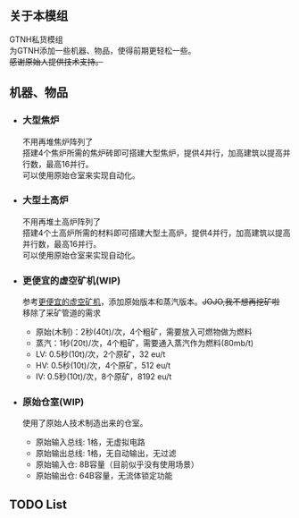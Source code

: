 ## 关于本模组
GTNH私货模组  
为GTNH添加一些机器、物品，使得前期更轻松一些。  
~~感谢原始人提供技术支持。~~

## 机器、物品
* ### 大型焦炉
  不用再堆焦炉阵列了  
  搭建4个焦炉所需的焦炉砖即可搭建大型焦炉，提供4并行，加高建筑以提高并行数，最高16并行。  
  可以使用原始仓室来实现自动化。

* ### 大型土高炉
  不用再堆土高炉阵列了  
  搭建4个土高炉所需的材料即可搭建大型土高炉，提供4并行，加高建筑以提高并行数，最高16并行。  
  可以使用原始仓室来实现自动化。

* ### 更便宜的虚空矿机(WIP)
  参考[更便宜的虚空矿机](https://github.com/Jonodonozym/CheaperVoidMiners)，添加原始版本和蒸汽版本。~~JOJO,我不想再挖矿啦~~  
  移除了采矿管道的需求
  * 原始(木制)：2秒(40t)/次，4个粗矿，需要放入可燃物做为燃料
  * 蒸汽：1秒(20t)/次，4个粗矿，需要通入蒸汽作为燃料(80mb/t)
  * LV: 0.5秒(10t)/次，2个原矿，32 eu/t
  * HV: 0.5秒(10t)/次，4个原矿，512 eu/t
  * IV: 0.5秒(10t)/次，8个原矿，8192 eu/t

* ### 原始仓室(WIP)
  使用了原始人技术制造出来的仓室。
  * 原始输入总线: 1格，无虚拟电路
  * 原始输出总线: 1格，无自动输出，无过滤
  * 原始输入仓: 8B容量（目前似乎没有使用场景）
  * 原始输出仓: 64B容量，无流体锁定功能

## TODO List


